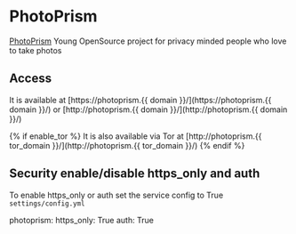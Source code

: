 # PhotoPrism

[PhotoPrism](https://www.photoprism.org) Young OpenSource project for privacy minded people who love to take photos

## Access

It is available at [https://photoprism.{{ domain }}/](https://photoprism.{{ domain }}/) or [http://photoprism.{{ domain }}/](http://photoprism.{{ domain }}/)

{% if enable_tor %}
It is also available via Tor at [http://photoprism.{{ tor_domain }}/](http://photoprism.{{ tor_domain }}/)
{% endif %}

## Security enable/disable https_only and auth

To enable https_only or auth set the service config to True
`settings/config.yml`

photoprism:
  https_only: True
  auth: True